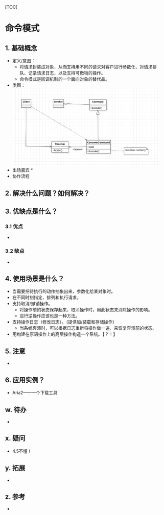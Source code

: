 [TOC]

# 命令模式
## 1. 基础概念
* 定义/意图：
    * 将请求封装成对象，从而支持用不同的请求对客户进行参数化、对请求排队、记录请求日志，以及支持可撤销的操作。
    * 命令模式是回调机制的一个面向对象的替代品。
* 类图：
![类图](./ClassDiagram.png)
* 出场嘉宾
    * 
* 协作流程


## 2. 解决什么问题？如何解决？


## 3. 优缺点是什么？
### 3.1 优点
* 


### 3.2 缺点
* 


## 4. 使用场景是什么？
* 当需要把待执行的动作抽象出来，参数化给某对象时。
* 在不同时刻指定、排列和执行请求。
* 支持取消/撤销操作。
    * 将操作前的状态保存起来，取消操作时，用此状态来消除操作的影响。
    * 进行逆操作应该也是一种方法。
* 支持操作日志（修改日志）。（提供加/装载和存储操作）
    * 当系统奔溃时，可以根据日志重新将操作做一遍，来恢复奔溃前的状态。
* 用构建在原语操作上的高层操作构造一个系统。【？！】

## 5. 注意
* 


## 6. 应用实例？
* Aria2——一个下载工具

## w. 待办
* 

## x. 疑问
* 4.5不懂！

## y. 拓展
* 

## z. 参考
* 

